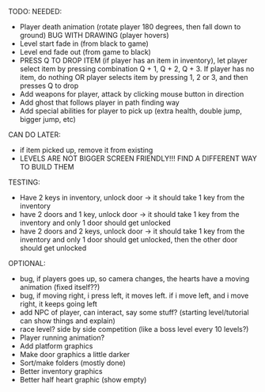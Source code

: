 TODO:
NEEDED:
- Player death animation (rotate player 180 degrees, then fall down to ground) BUG WITH DRAWING (player hovers)
- Level start fade in (from black to game)
- Level end fade out (from game to black)
- PRESS Q TO DROP ITEM (if player has an item in inventory), let player select item by pressing combination Q + 1, Q + 2, Q + 3. If player has no item, do nothing OR player selects item by pressing 1, 2 or 3, and then presses Q to drop
- Add weapons for player, attack by clicking mouse button in direction
- Add ghost that follows player in path finding way
- Add special abilities for player to pick up (extra health, double jump, bigger jump, etc)

CAN DO LATER:
- if item picked up, remove it from existing
- LEVELS ARE NOT BIGGER SCREEN FRIENDLY!!! FIND A DIFFERENT WAY TO BUILD THEM

TESTING:
- Have 2 keys in inventory, unlock door -> it should take 1 key from the inventory
- have 2 doors and 1 key, unlock door -> it should take 1 key from the inventory and only 1 door should get unlocked
- have 2 doors and 2 keys, unlock door -> it should take 1 key from the inventory and only 1 door should get unlocked, then the other door should get unlocked

OPTIONAL:
- bug, if players goes up, so camera changes, the hearts have a moving animation (fixed itself??)
- bug, if moving right, i press left, it moves left. if i move left, and i move right, it keeps going left
- add NPC of player, can interact, say some stuff? (starting level/tutorial can show things and explain)
- race level? side by side competition (like a boss level every 10 levels?)
- Player running animation?
- Add platform graphics
- Make door graphics a little darker
- Sort/make folders (mostly done)
- Better inventory graphics
- Better half heart graphic (show empty)